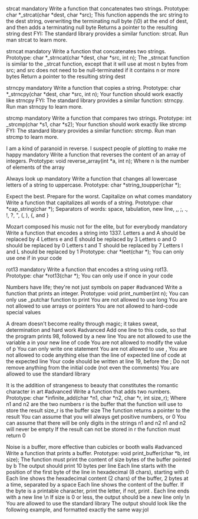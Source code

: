 strcat mandatory Write a function that concatenates two strings. Prototype: char *_strcat(char *dest, char *src); This function appends the src string to the dest string, overwriting the terminating null byte (\0) at the end of dest, and then adds a terminating null byte Returns a pointer to the resulting string dest FYI: The standard library provides a similar function: strcat. Run man strcat to learn more.

strncat mandatory Write a function that concatenates two strings. Prototype: char *_strncat(char *dest, char *src, int n); The _strncat function is similar to the _strcat function, except that it will use at most n bytes from src; and src does not need to be null-terminated if it contains n or more bytes Return a pointer to the resulting string dest

strncpy mandatory Write a function that copies a string. Prototype: char *_strncpy(char *dest, char *src, int n); Your function should work exactly like strncpy FYI: The standard library provides a similar function: strncpy. Run man strncpy to learn more.

strcmp mandatory Write a function that compares two strings. Prototype: int _strcmp(char *s1, char *s2); Your function should work exactly like strcmp FYI: The standard library provides a similar function: strcmp. Run man strcmp to learn more.

I am a kind of paranoid in reverse. I suspect people of plotting to make me happy mandatory Write a function that reverses the content of an array of integers. Prototype: void reverse_array(int *a, int n); Where n is the number of elements of the array

Always look up mandatory Write a function that changes all lowercase letters of a string to uppercase. Prototype: char *string_toupper(char *);

Expect the best. Prepare for the worst. Capitalize on what comes mandatory Write a function that capitalizes all words of a string. Prototype: char *cap_string(char *); Separators of words: space, tabulation, new line, ,, ;, ., !, ?, ", (, ), {, and }

Mozart composed his music not for the elite, but for everybody mandatory Write a function that encodes a string into 1337. Letters a and A should be replaced by 4 Letters e and E should be replaced by 3 Letters o and O should be replaced by 0 Letters t and T should be replaced by 7 Letters l and L should be replaced by 1 Prototype: char *leet(char *); You can only use one if in your code

rot13 mandatory Write a function that encodes a string using rot13. Prototype: char *rot13(char *); You can only use if once in your code

Numbers have life; they're not just symbols on paper #advanced Write a function that prints an integer. Prototype: void print_number(int n); You can only use _putchar function to print You are not allowed to use long You are not allowed to use arrays or pointers You are not allowed to hard-code special values

A dream doesn't become reality through magic; it takes sweat, determination and hard work #advanced Add one line to this code, so that the program prints 98, followed by a new line You are not allowed to use the variable a in your new line of code You are not allowed to modify the value of p You can only write one statement You are not allowed to use , You are not allowed to code anything else than the line of expected line of code at the expected line Your code should be written at line 19, before the ; Do not remove anything from the initial code (not even the comments) You are allowed to use the standard library

It is the addition of strangeness to beauty that constitutes the romantic character in art #advanced Write a function that adds two numbers. Prototype: char *infinite_add(char *n1, char *n2, char *r, int size_r); Where n1 and n2 are the two numbers r is the buffer that the function will use to store the result size_r is the buffer size The function returns a pointer to the result You can assume that you will always get positive numbers, or 0 You can assume that there will be only digits in the strings n1 and n2 n1 and n2 will never be empty If the result can not be stored in r the function must return 0

Noise is a buffer, more effective than cubicles or booth walls #advanced Write a function that prints a buffer. Prototype: void print_buffer(char *b, int size); The function must print the content of size bytes of the buffer pointed by b The output should print 10 bytes per line Each line starts with the position of the first byte of the line in hexadecimal (8 chars), starting with 0 Each line shows the hexadecimal content (2 chars) of the buffer, 2 bytes at a time, separated by a space Each line shows the content of the buffer. If the byte is a printable character, print the letter, if not, print . Each line ends with a new line \n If size is 0 or less, the output should be a new line only \n You are allowed to use the standard library The output should look like the following example, and formatted exactly the same way:jol